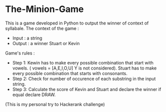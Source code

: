 # The-Minion-Game
This is a game developed in Python to output the winner of context of syllabale.
The context of the game :
- Input : a string
- Output : a winner Stuart or Kevin

Game's rules :
- Step 1:
  Kewin has to make every possible combination that start with vowels. ( vowels = [A,E,I,O,U] Y is not considered).
  Stuart has to make every possible combination that starts with consonants.
- Step 2:
  Check for number of occurence of each substring in the input string.
 - Step 3:
  Calculate the score of Kevin and Stuart and declare the winner if equal declare DRAW.
  
  (This is my personal try to Hackerank challenge)

